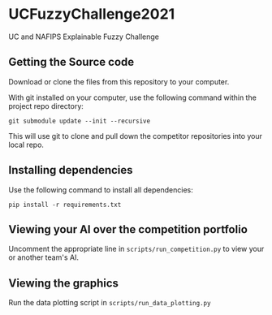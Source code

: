 # UCFuzzyChallenge2021
UC and NAFIPS Explainable Fuzzy Challenge

## Getting the Source code

Download or clone the files from this repository to your computer.

With git installed on your computer, use the following command within the
project repo directory:

    git submodule update --init --recursive
    
This will use git to clone and pull down the competitor repositories into your local repo.

## Installing dependencies

Use the following command to install all dependencies:

    pip install -r requirements.txt 


## Viewing your AI over the competition portfolio

Uncomment the appropriate line in `scripts/run_competition.py` to view your or another team's AI.

## Viewing the graphics

Run the data plotting script in `scripts/run_data_plotting.py`


